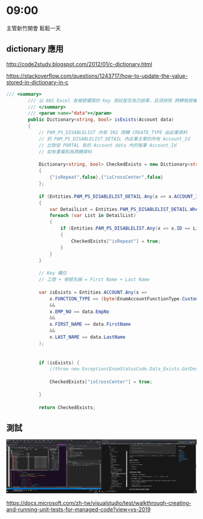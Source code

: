 # 09:00

主管新竹開會 鬆鬆一天

## dictionary 應用

<http://code2study.blogspot.com/2012/01/c-dictionary.html>

<https://stackoverflow.com/questions/1243717/how-to-update-the-value-stored-in-dictionary-in-c>

```c#
/// <summary>
        /// 以 601 Excel 各帳號權限的 Key 測試是否為已啟單，且須排除 跨轉帳號權限停用單。
        /// </summary>
        /// <param name="data"></param>
        public Dictionary<string, bool> isExists(Account data)
        {
            // PAM_PS_DISABLELIST 內有 302 跨轉 CREATE_TYPE 由此筆資料
            // 抓 PAM_PS_DISABLELIST_DETAIL 內此筆主單的所有 Account_Id
            // 比對從 PORTAL 來的 Account data 內的每筆 Account_Id
            // 如有重複則為跨轉資料

            Dictionary<string, bool> CheckedExists = new Dictionary<string, bool>
            {
                {"isRepeat",false},{"isCrossCenter",false}
            };

            if (Entities.PAM_PS_DISABLELIST_DETAIL.Any(x => x.ACCOUNT_ID == data.Id))
            {
                var DetailList = Entities.PAM_PS_DISABLELIST_DETAIL.Where(x=>x.ACCOUNT_ID == data.Id);
                foreach (var List in DetailList)
                {
                    if (Entities.PAM_PS_DISABLELIST.Any(x => x.ID == List.PS_DISABLELIST_ID && x.CREATE_TYPE == "1")) // 302 跨轉 => CREATE_TYPE = 1
                    {
                        CheckedExists["isRepeat"] = true;
                    }
                }
            }

            // Key 欄位
            // 工號 + 帳號名稱 = First Name + Last Name

            var isExists = Entities.ACCOUNT.Any(x =>
                x.FUNCTION_TYPE == (byte)EnumAccountFunctionType.CustomerWifi
                &&
                x.EMP_NO == data.EmpNo
                &&
                x.FIRST_NAME == data.FirstName
                &&
                x.LAST_NAME == data.LastName
            );


            if (isExists) {
                //throw new Exception(EnumStatusCode.Data_Exists.GetDescription());

                CheckedExists["isCrossCenter"] = true;

            }

            return CheckedExists;
```

## 測試

![alt](/sinda-notes/img/test應用.png)

<https://docs.microsoft.com/zh-tw/visualstudio/test/walkthrough-creating-and-running-unit-tests-for-managed-code?view=vs-2019>
